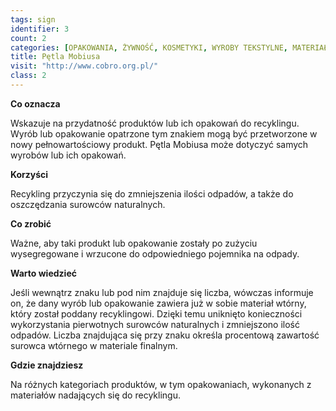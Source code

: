 ```yaml
---
tags: sign
identifier: 3
count: 2
categories: [OPAKOWANIA, ŻYWNOŚĆ, KOSMETYKI, WYROBY TEKSTYLNE, MATERIAŁY BUDOWLANE, URZĄDZENIA ELEKTRYCZNE I ELEKTRONICZNE, ZABAWKI, ODPADY]
title: Pętla Mobiusa
visit: "http://www.cobro.org.pl/"
class: 2
---
```

**Co oznacza**

Wskazuje na przydatność produktów lub ich opakowań do recyklingu. Wyrób lub opakowanie opatrzone tym znakiem mogą być przetworzone w nowy pełnowartościowy produkt. Pętla Mobiusa może dotyczyć samych wyrobów lub ich opakowań.

**Korzyści**

Recykling przyczynia się do zmniejszenia ilości odpadów, a także do oszczędzania surowców naturalnych.

**Co zrobić**

Ważne, aby taki produkt lub opakowanie zostały po zużyciu wysegregowane i wrzucone do odpowiedniego pojemnika na odpady.

**Warto wiedzieć**

Jeśli wewnątrz znaku lub pod nim znajduje się liczba, wówczas informuje on, że dany wyrób lub opakowanie zawiera już w sobie materiał wtórny, który został poddany recyklingowi. Dzięki temu uniknięto konieczności wykorzystania pierwotnych surowców naturalnych i zmniejszono ilość odpadów. Liczba znajdująca się przy znaku określa procentową zawartość surowca wtórnego w materiale finalnym.

**Gdzie znajdziesz**

Na różnych kategoriach produktów, w tym opakowaniach, wykonanych z materiałów nadających się do recyklingu.